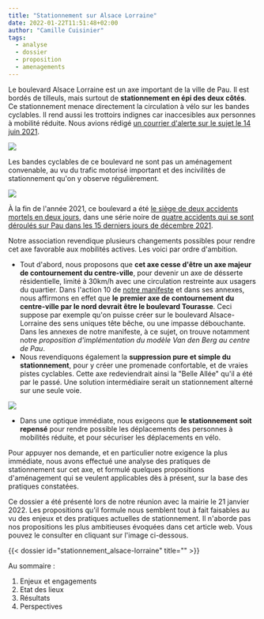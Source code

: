 ```yaml
---
title: "Stationnement sur Alsace Lorraine"
date: 2022-01-22T11:51:48+02:00
author: "Camille Cuisinier"
tags:
  - analyse
  - dossier
  - proposition
  - amenagements
---
```


Le boulevard Alsace Lorraine est un axe important de la ville de Pau. Il est bordés de tilleuls, mais surtout de **stationnement en épi des deux côtés**. Ce stationnement menace directement la circulation à vélo sur les bandes cyclables. Il rend aussi les trottoirs indignes car inaccesibles aux personnes à mobilité réduite. Nous avions rédigé [un courrier d'alerte sur le sujet le 14 juin 2021][alerte]. 

![](trottoir.jpg)

Les bandes cyclables de ce boulevard ne sont pas un aménagement convenable, au vu du trafic motorisé important et des incivilités de stationnement qu'on y observe régulièrement.

![](bande-squatee.jpg)

À la fin de l'année 2021, ce boulevard a été [le siège de deux accidents mortels en deux jours][deux], dans une série noire de [quatre accidents qui se sont déroulés sur Pau dans les 15 derniers jours de décembre 2021][quatre].


Notre association revendique plusieurs changements possibles pour rendre cet axe favorable aux mobilités actives. Les voici par ordre d'ambition.
* Tout d'abord, nous proposons que **cet axe cesse d'être un axe majeur de contournement du centre-ville**, pour devenir un axe de désserte résidentielle, limité à 30km/h avec une circulation restreinte aux usagers du quartier. Dans l'action 10 de [notre manifeste][manifeste] et dans ses annexes, nous affirmons en effet que **le premier axe de contournement du centre-ville par le nord devrait être le boulevard Tourasse**. Ceci suppose par exemple qu'on puisse créer sur le boulevard Alsace-Lorraine des sens uniques tête bêche, ou une impasse débouchante. Dans les annexes de notre manifeste, à ce sujet, on trouve notamment notre _proposition d’implémentation du modèle Van den Berg au centre de Pau_.
* Nous revendiquons également la **suppression pure et simple du stationnement**, pour y créer une promenade confortable, et de vraies pistes cyclables. Cette axe redeviendrait ainsi la "Belle Allée" qu'il a été par le passé. Une solution intermédiaire serait un stationnement alterné sur une seule voie.

![](alsace-lorraine.png)

* Dans une optique immédiate, nous exigeons que **le stationnement soit repensé** pour rendre possible les déplacements des personnes à mobilités réduite, et pour sécuriser les déplacements en vélo.

Pour appuyer nos demande, et en particulier notre exigence la plus immédiate, nous avons effectué une analyse des pratiques de stationnement sur cet axe, et formulé quelques propositions d'aménagement qui se veulent applicables dès à présent, sur la base des pratiques constatées.

Ce dossier a été présenté lors de notre réunion avec la mairie le 21 janvier 2022. Les propositions qu'il formule nous semblent tout à fait faisables au vu des enjeux et des pratiques actuelles de stationnement. Il n'aborde pas nos propositions les plus ambitieuses évoquées dans cet article web. Vous pouvez le consulter en cliquant sur l'image ci-dessous.

<div class="pure-g trombi">
{{< dossier id="stationnement_alsace-lorraine" title="" >}}
</div>

Au sommaire : 
1. Enjeux et engagements
2. Etat des lieux
3. Résultats
4. Perspectives




[alerte]: /blog/2021/alerte-sur-alsace-lorraine/
[deux]: https://www.sudouest.fr/pyrenees-atlantiques/pau/pau-le-boulevard-alsace-lorraine-au-carrefour-de-tous-les-dangers-7565854.php
[quatre]: https://www.sudouest.fr/pyrenees-atlantiques/pau/pau-quatre-accidents-de-la-route-mortels-en-quinze-jours-7532392.php
[manifeste]: https://municipales2020.parlons-velo.fr/manifeste/download/24880

